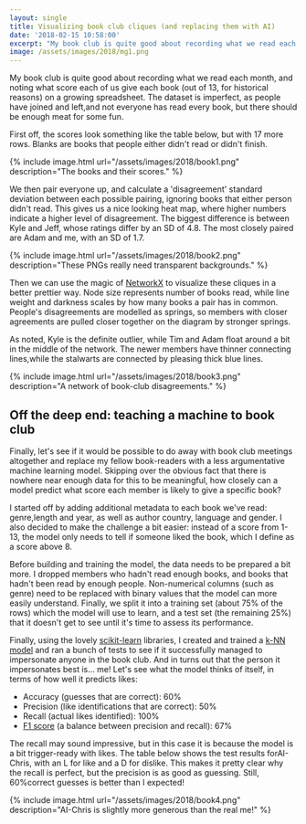 ```yaml
---
layout: single
title: Visualizing book club cliques (and replacing them with AI)
date: '2018-02-15 10:58:00'
excerpt: "My book club is quite good about recording what we read each month, and noting what score each of us give each book. Let's see if it would be possible to do away with book club meetings altogether and replace my fellow book-readers with a less argumentative machine learning model."
image: /assets/images/2018/mg1.png
---
```


My book club is quite good about recording what we read each month, and noting what score each of us give each book (out of 13, for historical reasons) on a growing spreadsheet. The dataset is imperfect, as people have joined and left,and not everyone has read every book, but there should be enough meat for some fun.

First off, the scores look something like the table below, but with 17 more rows. Blanks are books that people either didn't read or didn't finish.

{% include image.html url="/assets/images/2018/book1.png" description="The books and their scores." %}

We then pair everyone up, and calculate a 'disagreement' standard deviation between each possible pairing, ignoring books that either person didn't read. This gives us a nice looking heat map, where higher numbers indicate a higher level of disagreement. The biggest difference is between Kyle and Jeff, whose ratings differ by an SD of 4.8. The most closely paired are Adam and me, with an SD of 1.7.

{% include image.html url="/assets/images/2018/book2.png" description="These PNGs really need transparent backgrounds." %}

Then we can use the magic of [NetworkX](https://networkx.github.io/) to visualize these cliques in a better  prettier way. Node size represents number of books read, while line weight and darkness scales by how many books a pair has in common. People's disagreements are modelled as springs, so members with closer agreements are pulled closer together on the diagram by stronger springs.

As noted, Kyle is the definite outlier, while Tim and Adam float around a bit in the middle of the network. The newer members have thinner connecting lines,while the stalwarts are connected by pleasing thick blue lines.

{% include image.html url="/assets/images/2018/book3.png" description="A network of book-club disagreements." %}

## Off the deep end: teaching a machine to book club
Finally, let's see if it would be possible to do away with book club meetings altogether and replace my fellow book-readers with a less argumentative machine learning model. Skipping over the obvious fact that there is nowhere near enough data for this to be meaningful, how closely can a model predict what score each member is likely to give a specific book?

I started off by adding additional metadata to each book we've read: genre,length and year, as well as author country, language and gender. I also decided to make the challenge a bit easier: instead of a score from 1-13, the model only needs to tell if someone liked the book, which I define as a score above 8.

Before building and training the model, the data needs to be prepared a bit more. I dropped members who hadn't read enough books, and books that hadn't been read by enough people. Non-numerical columns (such as genre) need to be replaced with binary values that the model can more easily understand. Finally, we split it into a training set (about 75% of the rows) which the model will use to learn, and a test set (the remaining 25%) that it doesn't get to see until it's time to assess its performance.

Finally, using the lovely [scikit-learn](scikit-learn.org) libraries, I created and trained a [k-NN model](https://en.wikipedia.org/wiki/K-nearest_neighbors_algorithm) and ran a bunch of tests to see if it successfully managed to impersonate anyone in the book club. And in turns out that the person it impersonates best is... me! Let's see what the model thinks of itself, in terms of how well it predicts likes:

 * Accuracy (guesses that are correct): 60%
 * Precision (like identifications that are correct): 50%
 * Recall (actual likes identified): 100%
 * [F1 score](https://en.wikipedia.org/wiki/F1_score) (a balance between precision and recall): 67%

The recall may sound impressive, but in this case it is because the model is a bit trigger-ready with likes. The table below shows the test results forAI-Chris, with an L for like and a D for dislike. This makes it pretty clear why the recall is perfect, but the precision is as good as guessing. Still, 60%correct guesses is better than I expected!

{% include image.html url="/assets/images/2018/book4.png" description="AI-Chris is slightly more generous than the real me!" %}
